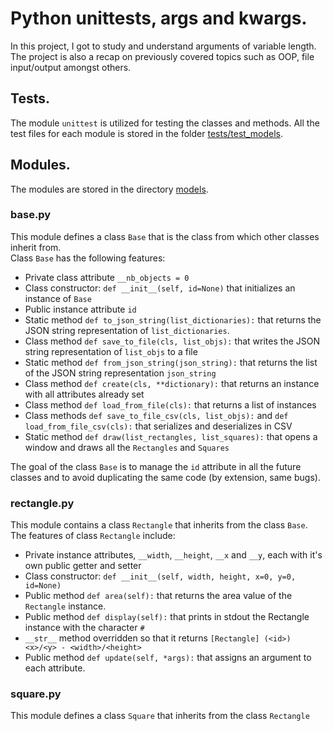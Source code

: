 # Python unittests, args and kwargs.

In this project, I got to study and understand arguments of variable length.
The project is also a recap on previously covered topics such as OOP, file input/output amongst others.  

## Tests.

The module `unittest` is utilized for testing the classes and methods.
All the test files for each module is stored in the folder [tests/test_models](./tests/test_models).  

## Modules.

The modules are stored in the directory [models](./models).

### base.py

This module defines a class `Base` that is the class from which other classes inherit from.  
Class `Base` has the following features:  

* Private class attribute `__nb_objects = 0`
* Class constructor: `def __init__(self, id=None)` that initializes an instance of `Base`
* Public instance attribute `id`
* Static method `def to_json_string(list_dictionaries):` that returns the JSON string representation of `list_dictionaries`.
* Class method `def save_to_file(cls, list_objs):` that writes the JSON string representation of `list_objs` to a file
* Static method `def from_json_string(json_string):` that returns the list of the JSON string representation `json_string`
* Class method `def create(cls, **dictionary):` that returns an instance with all attributes already set
* Class method `def load_from_file(cls):` that returns a list of instances
* Class methods `def save_to_file_csv(cls, list_objs):` and `def load_from_file_csv(cls):` that serializes and deserializes in CSV
* Static method `def draw(list_rectangles, list_squares):` that opens a window and draws all the `Rectangles` and `Squares`

The goal of the class `Base` is to manage the `id` attribute in all the future classes and to avoid duplicating the same code (by extension, same bugs).

### rectangle.py

This module contains a class `Rectangle` that inherits from the class `Base`. 
The features of class `Rectangle` include: 
* Private instance attributes, `__width`, `__height`, `__x` and `__y`, each with it's own public getter and setter
* Class constructor: `def __init__(self, width, height, x=0, y=0, id=None)`
* Public method `def area(self):` that returns the area value of the `Rectangle` instance.
* Public method `def display(self):` that prints in stdout the Rectangle instance with the character `#` 
* `__str__` method overridden so that it returns `[Rectangle] (<id>) <x>/<y> - <width>/<height>`
* Public method `def update(self, *args):` that assigns an argument to each attribute.

### square.py
This module defines a class `Square` that inherits from the class `Rectangle`
